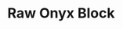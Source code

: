 # Raw Onyx Block

<figure><img src="https://github.com/user-attachments/assets/e3c374e2-266f-4532-818c-a9e225bc74ae" alt=""><figcaption></figcaption></figure>

